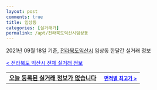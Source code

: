 ```yaml
---
layout: post
comments: true
title: 임상동
categories: [실거래가]
permalink: /apt/전라북도익산시임상동
---
```


2021년 09월 18일 기준, <a href="/apt/전라북도익산시">전라북도익산시</a> 임상동 한달간 실거래 정보

<a style="color: blue;" href="/apt/전라북도익산시">< 전라북도 익산시 전체 실거래 정보</a>
<!---- start ---->
<table>
  <tr>
    <td colspan="4" style="font-weight: bold;"><a href="/apt/전라북도익산시임상동{name_without_space}">오늘 등록된 실거래 정보가 없습니다</a> &nbsp;&nbsp;&nbsp; <a style="color: blue; font-size: smaller;" href="/apt/전라북도익산시임상동{name_without_space}">면적별 최고가 ></a></td>
  </tr>
    
</table>
<!---- end ---->
    